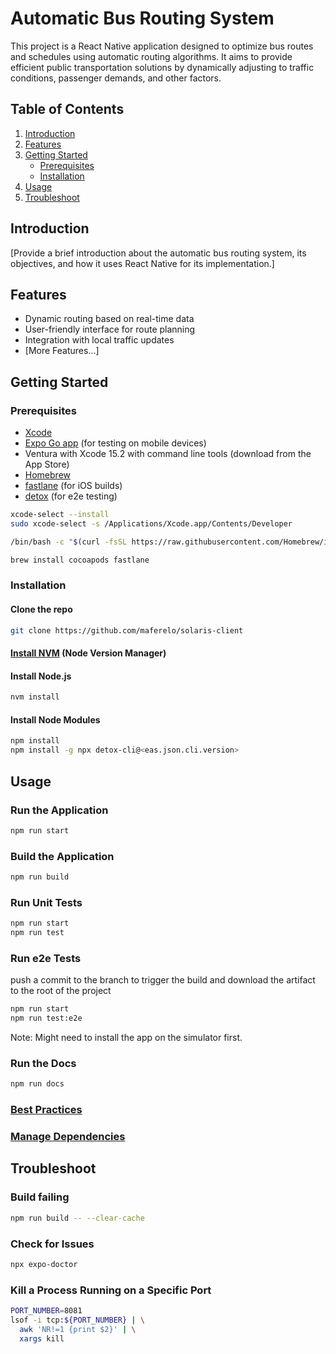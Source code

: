 # Automatic Bus Routing System

This project is a React Native application designed to optimize bus routes and schedules using automatic routing algorithms. It aims to provide efficient public transportation solutions by dynamically adjusting to traffic conditions, passenger demands, and other factors.

## Table of Contents

1. [Introduction](#introduction)
1. [Features](#features)
1. [Getting Started](#getting-started)
   - [Prerequisites](#prerequisites)
   - [Installation](#installation)
1. [Usage](#usage)
1. [Troubleshoot](#troubleshoot)

## Introduction

[Provide a brief introduction about the automatic bus routing system, its objectives, and how it uses React Native for its implementation.]

## Features

- Dynamic routing based on real-time data
- User-friendly interface for route planning
- Integration with local traffic updates
- [More Features...]

## Getting Started

### Prerequisites

- [Xcode](https://apps.apple.com/us/app/xcode/id497799835)
- [Expo Go app](https://expo.dev/client) (for testing on mobile devices)
- Ventura with Xcode 15.2 with command line tools (download from the App Store)
- [Homebrew](https://brew.sh/)
- [fastlane](https://docs.fastlane.tools/getting-started/ios/setup/) (for iOS builds)
- [detox](https://wix.github.io/Detox/docs/introduction/environment-setup) (for e2e testing)

```sh
xcode-select --install
sudo xcode-select -s /Applications/Xcode.app/Contents/Developer

/bin/bash -c "$(curl -fsSL https://raw.githubusercontent.com/Homebrew/install/HEAD/install.sh)"

brew install cocoapods fastlane
```

### Installation

#### Clone the repo

```sh
git clone https://github.com/maferelo/solaris-client
```

#### [Install NVM](https://github.com/nvm-sh/nvm?tab=readme-ov-file#installing-and-updating) (Node Version Manager)

#### Install Node.js

```sh
nvm install
```

#### Install Node Modules

```sh
npm install
npm install -g npx detox-cli@<eas.json.cli.version>
```

## Usage

### Run the Application

```sh
npm run start
```

### Build the Application

```sh
npm run build
```

### Run Unit Tests

```sh
npm run start
npm run test
```

### Run e2e Tests

push a commit to the branch to trigger the build and download the artifact to the root of the project

```sh
npm run start
npm run test:e2e
```

Note: Might need to install the app on the simulator first.

### Run the Docs

```sh
npm run docs
```

### [Best Practices](docs/best-practices.md)

### [Manage Dependencies](docs/managing-dependencies.md)

## Troubleshoot

### Build failing

```sh
npm run build -- --clear-cache
```

### Check for Issues

```sh
npx expo-doctor
```

### Kill a Process Running on a Specific Port

```sh
PORT_NUMBER=8081
lsof -i tcp:${PORT_NUMBER} | \
  awk 'NR!=1 {print $2}' | \
  xargs kill
```
